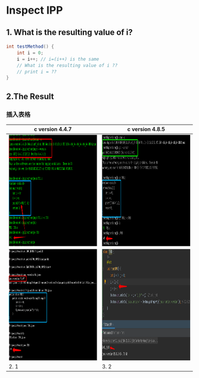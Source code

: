 # Inspect IPP

## 1. What is the resulting value of i?
```java
int testMethod() {
    int i = 0;
    i = i++; // i=(i++) is the same
    // What is the resulting value of i ??
    // print i = ??
}
```

## 2.The Result
### 插入表格
| c  version 4.4.7                                                          | c version 4.8.5                                                         |
|---------------------------------------------------------------------------|-------------------------------------------------------------------------|
| <img src="imgs/c.4.4.7.png" alt="c.4.4.7.png" width="600" height="300">   | <img src="imgs/c.4.8.5.png" alt="c.4.8.5.png" width="600" height="300"> |
| <img src="imgs/java.1.0.png" alt="java.1.0.png" width="600" height="300"> | <img src="imgs/java.21.png" alt="java.21.png" width="600" height="300"> |
| 2. 1                                                                      | 3. 2                                                                    |

